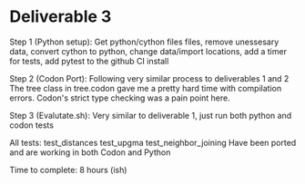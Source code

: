 # Deliverable 3


Step 1 (Python setup):
   Get python/cython files files, remove unessesary data, convert cython to python, change data/import locations, add a timer for tests, add pytest to the github CI install

Step 2 (Codon Port):
   Following very similar process to deliverables 1 and 2
   The tree class in tree.codon gave me a pretty hard time with compilation errors. Codon's strict type checking was a pain point here.

Step 3 (Evalutate.sh):
   Very similar to deliverable 1, just run both python and codon tests


All tests:
test_distances
test_upgma
test_neighbor_joining
Have been ported and are working in both Codon and Python

Time to complete: 8 hours (ish)